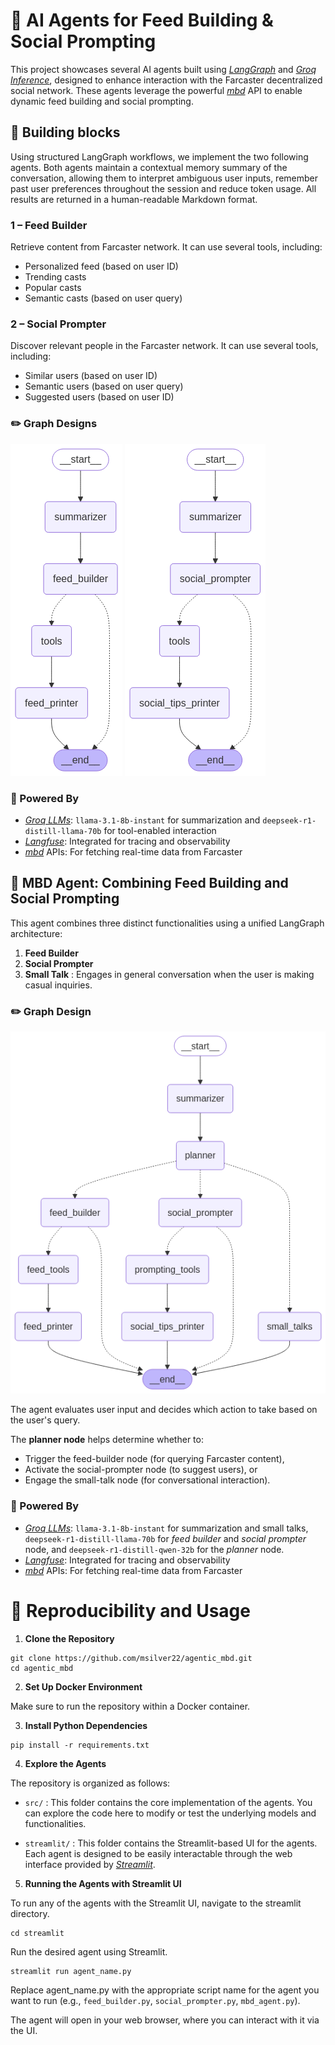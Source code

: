 # 🤖 AI Agents for Feed Building & Social Prompting 

This project showcases several AI agents built using [*LangGraph*](https://www.langchain.com/langgraph) and [*Groq Inference*](https://groq.com/), designed to enhance interaction with the Farcaster decentralized social network. These agents leverage the powerful [*mbd*](https://www.mbd.xyz/) API to enable dynamic feed building and social prompting.

## 🔧 Building blocks
Using structured LangGraph workflows, we implement the two following agents.
Both agents maintain a contextual memory summary of the conversation, allowing them to interpret ambiguous user inputs, remember past user preferences throughout the session and reduce token usage.
All results are returned in a human-readable Markdown format.

### 1 – Feed Builder
Retrieve content from Farcaster network.
It can use several tools, including:
- Personalized feed (based on user ID)
- Trending casts
- Popular casts
- Semantic casts (based on user query)

### 2 – Social Prompter
Discover relevant people in the Farcaster network.
It can use several tools, including:
- Similar users (based on user ID)
- Semantic users (based on user query)
- Suggested users (based on user ID)

### ✏️ Graph Designs

![Architecture](graphs/feed_builder.png)
![Architecture](graphs/social_prompter.png)



### 🧠 Powered By
- [*Groq LLMs*](https://console.groq.com/dashboard/limits): `llama-3.1-8b-instant` for summarization and `deepseek-r1-distill-llama-70b` for tool-enabled interaction
- [*Langfuse*](https://cloud.langfuse.com/): Integrated for tracing and observability
- [*mbd*](https://docs.mbd.xyz/reference/intro/getting-started) APIs: For fetching real-time data from Farcaster


## 🤖 MBD Agent: Combining Feed Building and Social Prompting

This agent combines three distinct functionalities using a unified LangGraph architecture:
1. **Feed Builder**
2. **Social Prompter** 
3. **Small Talk** : Engages in general conversation when the user is making casual inquiries.

### ✏️ Graph Design
![Architecture](graphs/mbd_agent.png)

The agent evaluates user input and decides which action to take based on the user's query.

The **planner node** helps determine whether to:
- Trigger the feed-builder node (for querying Farcaster content),
- Activate the social-prompter node (to suggest users), or
- Engage the small-talk node (for conversational interaction).

### 🧠 Powered By
- [*Groq LLMs*](https://console.groq.com/dashboard/limits): `llama-3.1-8b-instant` for summarization and small talks, `deepseek-r1-distill-llama-70b` for *feed builder* and *social prompter* node, and `deepseek-r1-distill-qwen-32b` for the *planner* node.
- [*Langfuse*](https://cloud.langfuse.com/): Integrated for tracing and observability
- [*mbd*](https://docs.mbd.xyz/reference/intro/getting-started) APIs: For fetching real-time data from Farcaster

# 🚀 Reproducibility and Usage

1. **Clone the Repository**
```
git clone https://github.com/msilver22/agentic_mbd.git
cd agentic_mbd
```

2. **Set Up Docker Environment**

Make sure to run the repository within a Docker container. 

3. **Install Python Dependencies**
```
pip install -r requirements.txt
```

4. **Explore the Agents**
   
The repository is organized as follows:
- `src/` : This folder contains the core implementation of the agents. You can explore the code here to modify or test the underlying models and functionalities.

- `streamlit/` : This folder contains the Streamlit-based UI for the agents. Each agent is designed to be easily interactable through the web interface provided by [*Streamlit*](https://streamlit.io/).

5. **Running the Agents with Streamlit UI**
   
To run any of the agents with the Streamlit UI, navigate to the streamlit directory.
```
cd streamlit
```
Run the desired agent using Streamlit.

```
streamlit run agent_name.py
```
Replace agent_name.py with the appropriate script name for the agent you want to run (e.g., `feed_builder.py`, `social_prompter.py`, `mbd_agent.py`).

The agent will open in your web browser, where you can interact with it via the UI.



